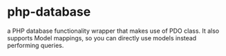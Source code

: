 # php-database
a PHP database functionality wrapper that makes use of PDO class.
It also supports Model mappings, so you can directly use models instead performing queries.